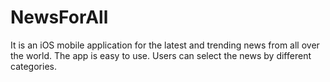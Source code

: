 # NewsForAll
It is an iOS mobile application for the latest and trending news from all over the world. 
The app is easy to use. 
Users can select the news by different categories.
